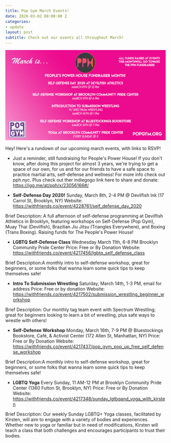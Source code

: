 ```yaml
---
title: Pop Gym March Events!
date: 2020-03-02 00:00:00 Z
categories:
- update
layout: post
subtitle: Check out our events all throughout March!
---
```


![Pop Gym February](/assets/popgymmarch.jpg)

Hey! Here's a rundown of our upcoming march events, with links to RSVP!

* Just a reminder, still fundraising for People's Power House! If you don't know, after doing this project for almost 3 years, we're trying to get a space of our own, for us and for our friends to have a safe space to practice martial arts, self-defense and wellness! For more info check out pph.nyc. Plus check out ther indiegogo link here to share and donate: https://igg.me/at/pph/x/23056166#/

* **Self-Defense Day 2020!**
Sunday, March 8th, 2-4 PM @ Devilfish Ink (17 Carrol St, Brooklyn, NY)
Website: https://withfriends.co/event/4228761/self_defense_day_2020

Brief Description: A full afternoon of self-defense programming at Devilfish Athletics in Brooklyn, featuring workshops on Self-Defense (Pop Gym), Muay Thai (Devilfish), Brazilian Jiu Jitsu (Triangles Everywhere), and Boxing (Trans Boxing). Raising funds for The People's Power House!

* **LGBTQ Self-Defense Class**
Wednesday March 11th, 6-8 PM Brooklyn Community Pride Center
Price: Free or By Donation
Website:  https://withfriends.co/event/4217456/lgbtq_self_defense_class

Brief Description:A monthly intro to self-defense workshop, great for beginners, or some folks that wanna learn some quick tips to keep themselves safe!

* **Intro To Submission Wrestling**
Saturday, March 14th, 1-3 PM, email for address
Price: Free or by donation
Website: https://withfriends.co/event/4217502/submission_wrestling_beginner_workshop

Brief Description: Our monthly tag team event with Spectrum Wrestling; great for beginners looking to learn a bit of wrestling, plus safe ways to wrestle with others!
      
* **Self-Defense Workshop** 
Monday, March 16th, 7-9 PM @ Bluestockings Bookstore, Café, & Activist Center (172 Allen St, Manhattan, NY)
Price: Free or By Donation
Website:  https://withfriends.co/event/4217437/pop_gym_pop_up_free_self_defense_workshop

Brief Description:A monthly intro to self-defense workshop, great for beginners, or some folks that wanna learn some quick tips to keep themselves safe!
       
* **LGBTQ Yoga**
Every Sunday, 11 AM-12 PM at Brooklyn Community Pride Center (1360 Fulton St, Brooklyn, NY)
Price: Free or By Donation
Website: https://withfriends.co/event/4217348/sunday_lgtbqand_yoga_with_kirsten
        
Brief Description: Our weekly Sunday LGBTQ+ Yoga classes, facilitated by Kirsten, will aim to engage with a variety of bodies and experiences. Whether new to yoga or familiar but in need of modifications, Kirsten will teach a class that both challenges and encourages participants to trust their bodies.

        

